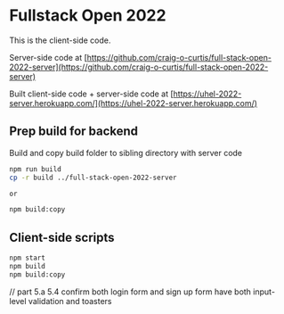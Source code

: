 # Fullstack Open 2022

This is the client-side code.

Server-side code at [https://github.com/craig-o-curtis/full-stack-open-2022-server](https://github.com/craig-o-curtis/full-stack-open-2022-server)

Built client-side code + server-side code at
[https://uhel-2022-server.herokuapp.com/](https://uhel-2022-server.herokuapp.com/)

## Prep build for backend

Build and copy build folder to sibling directory with server code

```bash
npm run build
cp -r build ../full-stack-open-2022-server

or

npm build:copy
```

## Client-side scripts

```bash
npm start
npm build
npm build:copy
```

// part 5.a 5.4 confirm both login form and sign up form have both input-level validation and toasters
